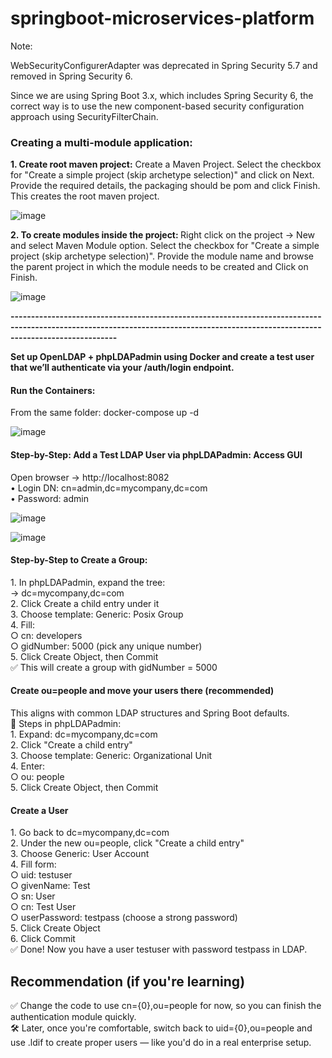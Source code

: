 # springboot-microservices-platform

Note:

WebSecurityConfigurerAdapter was deprecated in Spring Security 5.7 and removed in Spring Security 6.

Since we are using Spring Boot 3.x, which includes Spring Security 6, the correct way is to use the new component-based security configuration approach using SecurityFilterChain.

<H3><b>Creating a multi-module application:</b></H3>
<b>
1. Create root maven project:</b>
Create a Maven Project. Select the checkbox for "Create a simple project (skip archetype selection)" and click on Next. Provide the required details, the packaging should be pom and click Finish. This creates the root maven project.

![image](https://github.com/user-attachments/assets/48000d50-03d0-468f-b7ae-1863ec2a01f8)



<b>
2. To create modules inside the project: </b>
Right click on the project -> New and select Maven Module option. Select the checkbox for "Create a simple project (skip archetype selection)". Provide the module name and browse the parent project in  which the module needs to be created and Click on Finish.

![image](https://github.com/user-attachments/assets/f7ebc55e-9bac-4235-b25e-2b6ddc1ae765)


**----------------------------------------------------------------------------------------------------------------------------------------------------------------------------------**
</h3><b>	Set up OpenLDAP + phpLDAPadmin using Docker and create a test user that we’ll authenticate via your /auth/login endpoint.</b></h3>
<h4><b>	Run the Containers:</b></h4>  
From the same folder: docker-compose up -d

![image](https://github.com/user-attachments/assets/8e09375a-81a8-437f-8754-6187e6193169)

<h4><b>	Step-by-Step: Add a Test LDAP User via phpLDAPadmin:
Access GUI </b></h4>

Open browser → http://localhost:8082
<br>	• Login DN: cn=admin,dc=mycompany,dc=com
<br> 	• Password: admin

![image](https://github.com/user-attachments/assets/c5d1eb9f-26c5-4b62-ab6a-8f1fa551e545)


![image](https://github.com/user-attachments/assets/c07aef69-5018-47ee-aa88-78cf7621ce84)


<h4><b>	Step-by-Step to Create a Group: </b></h4>
        1. In phpLDAPadmin, expand the tree:
<br>		→ dc=mycompany,dc=com
<br>	2. Click Create a child entry under it
<br>	3. Choose template: Generic: Posix Group
<br>	4. Fill:
<br>		○ cn: developers
<br>		○ gidNumber: 5000 (pick any unique number)
<br>	5. Click Create Object, then Commit
<br>	✅ This will create a group with gidNumber = 5000
<br>
<h4><b> Create ou=people and move your users there (recommended)</b></h4>
        This aligns with common LDAP structures and Spring Boot defaults.
<br>	📄 Steps in phpLDAPadmin:
<br>		1. Expand: dc=mycompany,dc=com
<br>		2. Click "Create a child entry"
<br>		3. Choose template: Generic: Organizational Unit
<br>		4. Enter:
<br>			○ ou: people
<br>		5. Click Create Object, then Commit
<br>
<h4><b>Create a User</b></h4>
    		1. Go back to dc=mycompany,dc=com
<br>		2. Under the new ou=people, click "Create a child entry"
<br>		3. Choose Generic: User Account
<br>		4. Fill form:
<br>			○ uid: testuser
<br>			○ givenName: Test
<br>			○ sn: User
<br>			○ cn: Test User
<br>			○ userPassword: testpass (choose a strong password)
<br>		5. Click Create Object
<br>		6. Click Commit
<br>	✅ Done! Now you have a user testuser with password testpass in LDAP.
<br>
<h2><b>Recommendation (if you're learning)</b></h2>
✅ Change the code to use cn={0},ou=people for now, so you can finish the authentication module quickly.
<br>	🛠 Later, once you're comfortable, switch back to uid={0},ou=people and use .ldif to create proper users — like you'd do in a real enterprise setup.








